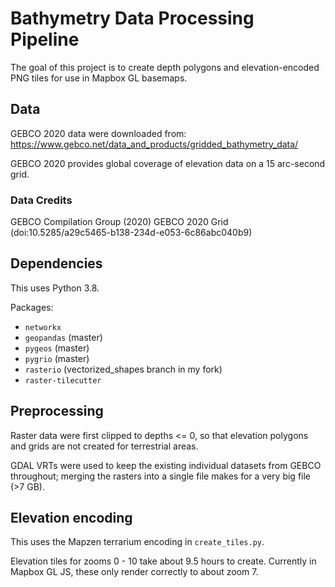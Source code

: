 # Bathymetry Data Processing Pipeline

The goal of this project is to create depth polygons and elevation-encoded PNG tiles
for use in Mapbox GL basemaps.

## Data

GEBCO 2020 data were downloaded from: https://www.gebco.net/data_and_products/gridded_bathymetry_data/

GEBCO 2020 provides global coverage of elevation data on a 15 arc-second grid.

### Data Credits

GEBCO Compilation Group (2020) GEBCO 2020 Grid (doi:10.5285/a29c5465-b138-234d-e053-6c86abc040b9)

## Dependencies

This uses Python 3.8.

Packages:

-   `networkx`
-   `geopandas` (master)
-   `pygeos` (master)
-   `pygrio` (master)
-   `rasterio` (vectorized_shapes branch in my fork)
-   `raster-tilecutter`

## Preprocessing

Raster data were first clipped to depths <= 0, so that elevation polygons and grids
are not created for terrestrial areas.

GDAL VRTs were used to keep the existing individual datasets from GEBCO throughout;
merging the rasters into a single file makes for a very big file (>7 GB).

## Elevation encoding

This uses the Mapzen terrarium encoding in `create_tiles.py`.

Elevation tiles for zooms 0 - 10 take about 9.5 hours to create. Currently in Mapbox GL JS,
these only render correctly to about zoom 7.
